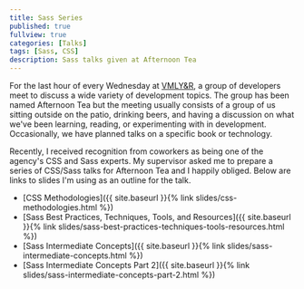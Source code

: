 ```yaml
---
title: Sass Series
published: true
fullview: true
categories: [Talks]
tags: [Sass, CSS]
description: Sass talks given at Afternoon Tea
---
```


For the last hour of every Wednesday at [VMLY&R](http://www.vmlyr.com), a group of developers meet to discuss a wide variety of development topics. The group has been named Afternoon Tea but the meeting usually consists of a group of us sitting outside on the patio, drinking beers, and having a discussion on what we've been learning, reading, or experimenting with in development. Occasionally, we have planned talks on a specific book or technology.

Recently, I received recognition from coworkers as being one of the agency's CSS and Sass experts. My supervisor asked me to prepare a series of CSS/Sass talks for Afternoon Tea and I happily obliged. Below are links to slides I'm using as an outline for the talk.

- [CSS Methodologies]({{ site.baseurl }}{% link slides/css-methodologies.html %})
- [Sass Best Practices, Techniques, Tools, and Resources]({{ site.baseurl }}{% link slides/sass-best-practices-techniques-tools-resources.html %})
- [Sass Intermediate Concepts]({{ site.baseurl }}{% link slides/sass-intermediate-concepts.html %})
- [Sass Intermediate Concepts Part 2]({{ site.baseurl }}{% link slides/sass-intermediate-concepts-part-2.html %})
